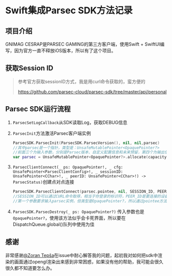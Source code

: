 # Swift集成Parsec SDK方法记录

## 项目介绍

GNIMAG CESRAP是PARSEC GAMING的第三方客户端，使用Swift + SwiftUI编写，因为官方一直不释放iOS版本，所以有了这个项目。

## 获取Session ID

> 参考官方获取sessionID方式，我是用curl命令获取的，蛮方便的
>
> https://github.com/parsec-cloud/parsec-sdk/tree/master/api/personal

## Parsec SDK运行流程

1. `ParsecSetLogCallback`从SDK读取Log，获取DEBUG信息

2. `ParsecInit`方法激活Parsec客户端实例

   ``` swift
   ParsecSDK.ParsecInit(ParsecSDK.ParsecVersion(), nil, nil,parsec)
   //其中parsec是一个指针，类型是：UnsafeMutablePointer<OpaquePointer?>
   //前面三个为输入参数，分别是Parsec版本、自定义配置信息和未来预留，第四个为输出信息，也就是创建好的Parsec实例
   var parsec = UnsafeMutablePointer<OpaquePointer?>.allocate(capacity: 1) //大概率还要修改
   ```

3. `ParsecClientConnect(_ ps: OpaquePointer!, _ cfg: UnsafePointer<ParsecClientConfig>!, _ sessionID: UnsafePointer<CChar>!, _ peerID: UnsafePointer<CChar>!) -> ParsecStatus)`创建点对点连接

   ``` swift
   ParsecSDK.ParsecClientConnect(parsec.pointee, nil, SESSION_ID, PEER_ID)
   //SESSION_ID可以通过CURL命令取得，相当于你登录的标识符，PEER_ID是要连接的设备的ID
   //第一个参数要求输入parsec实例，但类型是OpaquePointer?，所以通过pointee方法输出OpaquePointer类型
   
   ```
   
4. `ParsecSDK.ParsecDestroy(_ ps: OpaquePointer?)`
   传入参数也是`OpaquePointer?`，使用该方法似乎会卡死界面，所以要在DispatchQueue.global()队列中使用为佳

   

## 感谢

非常感谢[@Zoran Tepša](https://github.com/ztepsa])在issue中耐心解答我的问题，起初我对如何把sdk中渲染的画面通过opengl渲染出来感到非常困惑，如果没有他的帮助，我可能会很久很久都不知道要怎么办。
